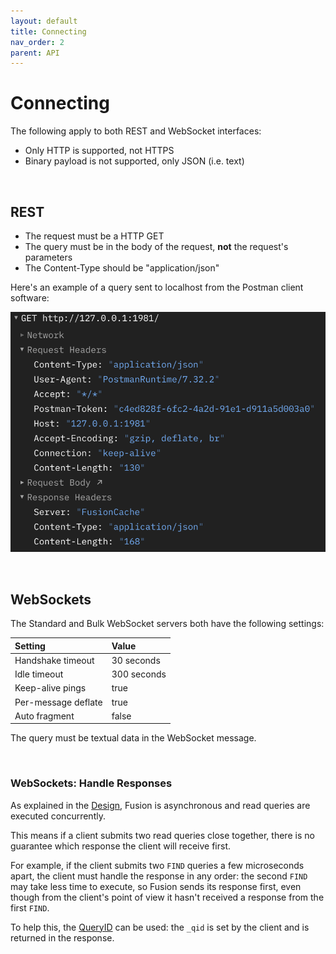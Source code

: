 ```yaml
---
layout: default
title: Connecting
nav_order: 2
parent: API
---
```



# Connecting

The following apply to both REST and WebSocket interfaces:

- Only HTTP is supported, not HTTPS
- Binary payload is not supported, only JSON (i.e. text)

<br/>


## REST
- The request must be a HTTP GET
- The query must be in the body of the request, **not** the request's parameters
- The Content-Type should be "application/json"

Here's an example of a query sent to localhost from the Postman client software:

![example get request](images/api_connect_rest.png)

<br/>

## WebSockets
The Standard and Bulk WebSocket servers both have the following settings:

| Setting           | Value |
|:---               |:---   |
|Handshake timeout  | 30 seconds|
|Idle timeout       | 300 seconds|
|Keep-alive pings   | true|
|Per-message deflate| true|
|Auto fragment      | false|


The query must be textual data in the WebSocket message.

<br/>

### WebSockets: Handle Responses
As explained in the [Design](design.md#query-response-order), Fusion is asynchronous and read queries are executed concurrently. 

This means if a client submits two read queries close together, there is no guarantee which response the client will receive first. 

For example, if the client submits two `FIND` queries a few microseconds apart, the client must handle the response in any order: the second `FIND` may take less time to execute, so Fusion sends its response first, even though from the client's point of view it hasn't received a response from the first `FIND`.

To help this, the [QueryID](qid.md) can be used: the `_qid` is set by the client and is returned in the response.